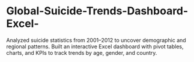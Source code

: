 # Global-Suicide-Trends-Dashboard-Excel-
Analyzed suicide statistics from 2001–2012 to uncover demographic and regional patterns. Built an interactive Excel dashboard with pivot tables, charts, and KPIs to track trends by age, gender, and country.
